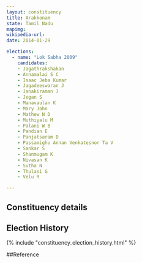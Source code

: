 ```yaml
---
layout: constituency
title: Arakkonam
state: Tamil Nadu
mapimg: 
wikipedia-url: 
date: 2014-01-29

elections: 
  - name: "Lok Sabha 2009"
    candidates: 
    - Jagathrakshakan 
    - Annamalai S C 
    - Isaac Jeba Kumar 
    - Jagadeeswaran J 
    - Janakiraman J 
    - Jegan S 
    - Manavaulan K 
    - Mary John 
    - Mathew N D 
    - Muthiyalu M 
    - Palani W B 
    - Pandian E 
    - Panjatsaram D 
    - Passamighu Annan Venkatesnor Ta V 
    - Sankar S 
    - Shanmugam K 
    - Nivasan K 
    - Sutha N 
    - Thulasi G 
    - Velu R 

---
```

## Constituency details


## Election History
{% include "constituency_election_history.html" %}

##Reference
